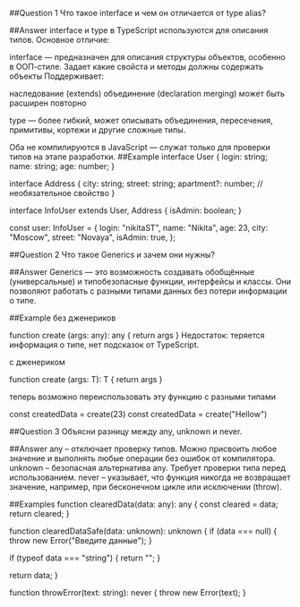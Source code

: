##Question 1
Что такое interface и чем он отличается от type alias?

##Answer
interface и type в TypeScript используются для описания типов. Основное отличие:

interface — предназначен для описания структуры объектов, особенно в ООП-стиле. Задает какие свойста и методы должны содержать объекты
Поддерживает:

наследование (extends)
объединение (declaration merging)
может быть расширен повторно

type — более гибкий, может описывать объединения, пересечения, примитивы, кортежи и другие сложные типы.

Оба не компилируются в JavaScript — служат только для проверки типов на этапе разработки.
##Example
interface User {
login: string;
name: string;
age: number;
}

interface Address {
city: string;
street: string;
apartment?: number; // необязательное свойство
}

interface InfoUser extends User, Address {
isAdmin: boolean;
}

const user: InfoUser = {
login: "nikitaST",
name: "Nikita",
age: 23,
city: "Moscow",
street: "Novaya",
isAdmin: true,
};

##Question 2
Что такое Generics и зачем они нужны?

##Answer
Generics — это возможность создавать обобщённые (универсальные) и типобезопасные функции, интерфейсы и классы. Они позволяют работать с разными типами данных без потери информации о типе.

##Example
без дженериков

function create (args: any): any {
return args
}
Недостаток: теряется информация о типе, нет подсказок от TypeScript.

с дженериком

function create <T> (args: T): T {
return args
}

теперь возможно переиспользовать эту функцию с разными типами

const createdData = create<number>(23)
const createdData = create<string>("Hellow")

##Question 3
Объясни разницу между any, unknown и never.

##Answer
any – отключает проверку типов. Можно присвоить любое значение и выполнять любые операции без ошибок от компилятора.
unknown – безопасная альтернатива any. Требует проверки типа перед использованием.
never – указывает, что функция никогда не возвращает значение, например, при бесконечном цикле или исключении (throw).

##Examples
function clearedData(data: any): any {
const cleared = data;
return cleared;
}

function clearedDataSafe(data: unknown): unknown {
if (data === null) {
throw new Error("Введите данные");
}

if (typeof data === "string") {
return "";
}

return data;
}

function throwError(text: string): never {
throw new Error(text);
}
